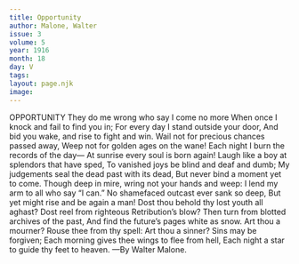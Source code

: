 ```yaml
---
title: Opportunity
author: Malone, Walter
issue: 3
volume: 5
year: 1916
month: 18
day: V
tags:
layout: page.njk
image:
---
```

OPPORTUNITY       They do me wrong who say I come no more    When once I knock and fail to find you in;    For every day I stand outside your door,    And bid you wake, and rise to fight and win.       Wail not for precious chances passed away,    Weep not for golden ages on the wane!    Each night I burn the records of the day—    At sunrise every soul is born again!       Laugh like a boy at splendors that have sped,    To vanished joys be blind and deaf and dumb;    My judgements seal the dead past with its dead,    But never bind a moment yet to come.       Though deep in mire, wring not your hands and weep:    I lend my arm to all who say “I can.”    No shamefaced outcast ever sank so deep,    But yet might rise and be again a man!       Dost thou behold thy lost youth all aghast?    Dost reel from righteous Retribution’s blow?    Then turn from blotted archives of the past,    And find the future’s pages white as snow.       Art thou a mourner? Rouse thee from thy spell:    Art thou a sinner? Sins may be forgiven;    Each morning gives thee wings to flee from hell,    Each night a star to guide thy feet to heaven.       —By Walter Malone.    


